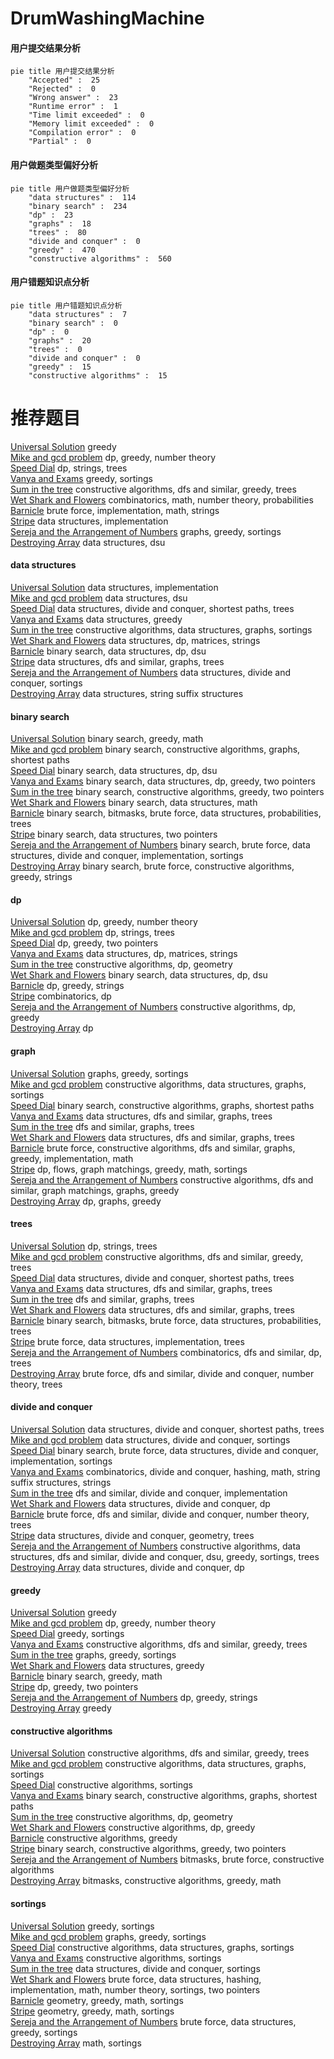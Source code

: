 # DrumWashingMachine
<!-- tabs:start -->
#### **用户提交结果分析**

```mermaid
pie title 用户提交结果分析
    "Accepted" :  25
    "Rejected" :  0
    "Wrong answer" :  23
    "Runtime error" :  1
    "Time limit exceeded" :  0
    "Memory limit exceeded" :  0
    "Compilation error" :  0
    "Partial" :  0
```
#### **用户做题类型偏好分析**

```mermaid
pie title 用户做题类型偏好分析
    "data structures" :  114
    "binary search" :  234
    "dp" :  23
    "graphs" :  18
    "trees" :  80
    "divide and conquer" :  0
    "greedy" :  470
    "constructive algorithms" :  560
```
#### **用户错题知识点分析**

```mermaid
pie title 用户错题知识点分析
    "data structures" :  7
    "binary search" :  0
    "dp" :  0
    "graphs" :  20
    "trees" :  0
    "divide and conquer" :  0
    "greedy" :  15
    "constructive algorithms" :  15
```
<!-- tabs:end -->
# 推荐题目
[Universal Solution](http://codeforces.com/problemset/problem/1380/B)		greedy		  
[Mike and gcd problem](http://codeforces.com/problemset/problem/798/C)		dp,
                        greedy,
                        number theory		  
[Speed Dial](http://codeforces.com/problemset/problem/1082/F)		dp,
                        strings,
                        trees		  
[Vanya and Exams](http://codeforces.com/problemset/problem/492/C)		greedy,
                        sortings		  
[Sum in the tree](https://codeforces.com/contest/1099/problem/D)		constructive algorithms,
                        dfs and similar,
                        greedy,
                        trees		  
[Wet Shark and Flowers](http://codeforces.com/problemset/problem/621/C)		combinatorics,
                        math,
                        number theory,
                        probabilities		  
[Barnicle](http://codeforces.com/problemset/problem/697/B)		brute force,
                        implementation,
                        math,
                        strings		  
[Stripe](http://codeforces.com/problemset/problem/18/C)		data structures,
                        implementation		  
[Sereja and the Arrangement of Numbers](http://codeforces.com/problemset/problem/367/C)		graphs,
                        greedy,
                        sortings		  
[Destroying Array](http://codeforces.com/problemset/problem/722/C)		data structures,
                        dsu		  
<!-- tabs:start -->
#### **data structures**
[Universal Solution](http://codeforces.com/problemset/problem/18/C)		data structures,
                        implementation		  
[Mike and gcd problem](http://codeforces.com/problemset/problem/722/C)		data structures,
                        dsu		  
[Speed Dial](http://codeforces.com/problemset/problem/1140/G)		data structures,
                        divide and conquer,
                        shortest paths,
                        trees		  
[Vanya and Exams](https://codeforces.com/contest/1447/problem/F1)		data structures,
                        greedy		  
[Sum in the tree](http://codeforces.com/problemset/problem/798/E)		constructive algorithms,
                        data structures,
                        graphs,
                        sortings		  
[Wet Shark and Flowers](http://codeforces.com/problemset/problem/696/D)		data structures,
                        dp,
                        matrices,
                        strings		  
[Barnicle](http://codeforces.com/problemset/problem/547/B)		binary search,
                        data structures,
                        dp,
                        dsu		  
[Stripe](http://codeforces.com/problemset/problem/343/D)		data structures,
                        dfs and similar,
                        graphs,
                        trees		  
[Sereja and the Arrangement of Numbers](http://codeforces.com/problemset/problem/459/D)		data structures,
                        divide and conquer,
                        sortings		  
[Destroying Array](http://codeforces.com/problemset/problem/1073/G)		data structures,
                        string suffix structures		  
#### **binary search**
[Universal Solution](https://codeforces.com/contest/1345/problem/F)		binary search,
                        greedy,
                        math		  
[Mike and gcd problem](http://codeforces.com/problemset/problem/715/B)		binary search,
                        constructive algorithms,
                        graphs,
                        shortest paths		  
[Speed Dial](http://codeforces.com/problemset/problem/547/B)		binary search,
                        data structures,
                        dp,
                        dsu		  
[Vanya and Exams](http://codeforces.com/problemset/problem/1492/C)		binary search,
                        data structures,
                        dp,
                        greedy,
                        two pointers		  
[Sum in the tree](http://codeforces.com/problemset/problem/1463/D)		binary search,
                        constructive algorithms,
                        greedy,
                        two pointers		  
[Wet Shark and Flowers](http://codeforces.com/problemset/problem/1490/G)		binary search,
                        data structures,
                        math		  
[Barnicle](http://codeforces.com/problemset/problem/1479/D)		binary search,
                        bitmasks,
                        brute force,
                        data structures,
                        probabilities,
                        trees		  
[Stripe](http://codeforces.com/problemset/problem/1436/E)		binary search,
                        data structures,
                        two pointers		  
[Sereja and the Arrangement of Numbers](http://codeforces.com/problemset/problem/1461/D)		binary search,
                        brute force,
                        data structures,
                        divide and conquer,
                        implementation,
                        sortings		  
[Destroying Array](http://codeforces.com/problemset/problem/1493/C)		binary search,
                        brute force,
                        constructive algorithms,
                        greedy,
                        strings		  
#### **dp**
[Universal Solution](http://codeforces.com/problemset/problem/798/C)		dp,
                        greedy,
                        number theory		  
[Mike and gcd problem](http://codeforces.com/problemset/problem/1082/F)		dp,
                        strings,
                        trees		  
[Speed Dial](http://codeforces.com/problemset/problem/1367/F1)		dp,
                        greedy,
                        two pointers		  
[Vanya and Exams](http://codeforces.com/problemset/problem/696/D)		data structures,
                        dp,
                        matrices,
                        strings		  
[Sum in the tree](http://codeforces.com/problemset/problem/1444/D)		constructive algorithms,
                        dp,
                        geometry		  
[Wet Shark and Flowers](http://codeforces.com/problemset/problem/547/B)		binary search,
                        data structures,
                        dp,
                        dsu		  
[Barnicle](http://codeforces.com/problemset/problem/1295/C)		dp,
                        greedy,
                        strings		  
[Stripe](http://codeforces.com/problemset/problem/295/D)		combinatorics,
                        dp		  
[Sereja and the Arrangement of Numbers](http://codeforces.com/problemset/problem/1108/D)		constructive algorithms,
                        dp,
                        greedy		  
[Destroying Array](http://codeforces.com/problemset/problem/730/J)		dp		  
#### **graph**
[Universal Solution](http://codeforces.com/problemset/problem/367/C)		graphs,
                        greedy,
                        sortings		  
[Mike and gcd problem](http://codeforces.com/problemset/problem/798/E)		constructive algorithms,
                        data structures,
                        graphs,
                        sortings		  
[Speed Dial](http://codeforces.com/problemset/problem/715/B)		binary search,
                        constructive algorithms,
                        graphs,
                        shortest paths		  
[Vanya and Exams](http://codeforces.com/problemset/problem/343/D)		data structures,
                        dfs and similar,
                        graphs,
                        trees		  
[Sum in the tree](http://codeforces.com/problemset/problem/580/C)		dfs and similar,
                        graphs,
                        trees		  
[Wet Shark and Flowers](http://codeforces.com/problemset/problem/487/E)		data structures,
                        dfs and similar,
                        graphs,
                        trees		  
[Barnicle](http://codeforces.com/problemset/problem/1487/C)		brute force,
                        constructive algorithms,
                        dfs and similar,
                        graphs,
                        greedy,
                        implementation,
                        math		  
[Stripe](http://codeforces.com/problemset/problem/1437/C)		dp,
                        flows,
                        graph matchings,
                        greedy,
                        math,
                        sortings		  
[Sereja and the Arrangement of Numbers](http://codeforces.com/problemset/problem/1470/D)		constructive algorithms,
                        dfs and similar,
                        graph matchings,
                        graphs,
                        greedy		  
[Destroying Array](http://codeforces.com/problemset/problem/1476/C)		dp,
                        graphs,
                        greedy		  
#### **trees**
[Universal Solution](http://codeforces.com/problemset/problem/1082/F)		dp,
                        strings,
                        trees		  
[Mike and gcd problem](https://codeforces.com/contest/1099/problem/D)		constructive algorithms,
                        dfs and similar,
                        greedy,
                        trees		  
[Speed Dial](http://codeforces.com/problemset/problem/1140/G)		data structures,
                        divide and conquer,
                        shortest paths,
                        trees		  
[Vanya and Exams](http://codeforces.com/problemset/problem/343/D)		data structures,
                        dfs and similar,
                        graphs,
                        trees		  
[Sum in the tree](http://codeforces.com/problemset/problem/580/C)		dfs and similar,
                        graphs,
                        trees		  
[Wet Shark and Flowers](http://codeforces.com/problemset/problem/487/E)		data structures,
                        dfs and similar,
                        graphs,
                        trees		  
[Barnicle](http://codeforces.com/problemset/problem/1479/D)		binary search,
                        bitmasks,
                        brute force,
                        data structures,
                        probabilities,
                        trees		  
[Stripe](http://codeforces.com/problemset/problem/1511/C)		brute force,
                        data structures,
                        implementation,
                        trees		  
[Sereja and the Arrangement of Numbers](http://codeforces.com/problemset/problem/1499/F)		combinatorics,
                        dfs and similar,
                        dp,
                        trees		  
[Destroying Array](http://codeforces.com/problemset/problem/1491/E)		brute force,
                        dfs and similar,
                        divide and conquer,
                        number theory,
                        trees		  
#### **divide and conquer**
[Universal Solution](http://codeforces.com/problemset/problem/1140/G)		data structures,
                        divide and conquer,
                        shortest paths,
                        trees		  
[Mike and gcd problem](http://codeforces.com/problemset/problem/459/D)		data structures,
                        divide and conquer,
                        sortings		  
[Speed Dial](http://codeforces.com/problemset/problem/1461/D)		binary search,
                        brute force,
                        data structures,
                        divide and conquer,
                        implementation,
                        sortings		  
[Vanya and Exams](http://codeforces.com/problemset/problem/1466/G)		combinatorics,
                        divide and conquer,
                        hashing,
                        math,
                        string suffix structures,
                        strings		  
[Sum in the tree](http://codeforces.com/problemset/problem/1490/D)		dfs and similar,
                        divide and conquer,
                        implementation		  
[Wet Shark and Flowers](https://codeforces.com/contest/1483/problem/C)		data structures,
                        divide and conquer,
                        dp		  
[Barnicle](http://codeforces.com/problemset/problem/1491/E)		brute force,
                        dfs and similar,
                        divide and conquer,
                        number theory,
                        trees		  
[Stripe](http://codeforces.com/problemset/problem/1303/G)		data structures,
                        divide and conquer,
                        geometry,
                        trees		  
[Sereja and the Arrangement of Numbers](http://codeforces.com/problemset/problem/1494/D)		constructive algorithms,
                        data structures,
                        dfs and similar,
                        divide and conquer,
                        dsu,
                        greedy,
                        sortings,
                        trees		  
[Destroying Array](http://codeforces.com/problemset/problem/1482/E)		data structures,
                        divide and conquer,
                        dp		  
#### **greedy**
[Universal Solution](http://codeforces.com/problemset/problem/1380/B)		greedy		  
[Mike and gcd problem](http://codeforces.com/problemset/problem/798/C)		dp,
                        greedy,
                        number theory		  
[Speed Dial](http://codeforces.com/problemset/problem/492/C)		greedy,
                        sortings		  
[Vanya and Exams](https://codeforces.com/contest/1099/problem/D)		constructive algorithms,
                        dfs and similar,
                        greedy,
                        trees		  
[Sum in the tree](http://codeforces.com/problemset/problem/367/C)		graphs,
                        greedy,
                        sortings		  
[Wet Shark and Flowers](https://codeforces.com/contest/1447/problem/F1)		data structures,
                        greedy		  
[Barnicle](https://codeforces.com/contest/1345/problem/F)		binary search,
                        greedy,
                        math		  
[Stripe](http://codeforces.com/problemset/problem/1367/F1)		dp,
                        greedy,
                        two pointers		  
[Sereja and the Arrangement of Numbers](http://codeforces.com/problemset/problem/1295/C)		dp,
                        greedy,
                        strings		  
[Destroying Array](http://codeforces.com/problemset/problem/1203/F1)		greedy		  
#### **constructive algorithms**
[Universal Solution](https://codeforces.com/contest/1099/problem/D)		constructive algorithms,
                        dfs and similar,
                        greedy,
                        trees		  
[Mike and gcd problem](http://codeforces.com/problemset/problem/798/E)		constructive algorithms,
                        data structures,
                        graphs,
                        sortings		  
[Speed Dial](http://codeforces.com/problemset/problem/798/D)		constructive algorithms,
                        sortings		  
[Vanya and Exams](http://codeforces.com/problemset/problem/715/B)		binary search,
                        constructive algorithms,
                        graphs,
                        shortest paths		  
[Sum in the tree](http://codeforces.com/problemset/problem/1444/D)		constructive algorithms,
                        dp,
                        geometry		  
[Wet Shark and Flowers](http://codeforces.com/problemset/problem/1108/D)		constructive algorithms,
                        dp,
                        greedy		  
[Barnicle](http://codeforces.com/problemset/problem/1493/A)		constructive algorithms,
                        greedy		  
[Stripe](http://codeforces.com/problemset/problem/1463/D)		binary search,
                        constructive algorithms,
                        greedy,
                        two pointers		  
[Sereja and the Arrangement of Numbers](https://codeforces.com/contest/1456/problem/B)		bitmasks,
                        brute force,
                        constructive algorithms		  
[Destroying Array](http://codeforces.com/problemset/problem/1492/D)		bitmasks,
                        constructive algorithms,
                        greedy,
                        math		  
#### **sortings**
[Universal Solution](http://codeforces.com/problemset/problem/492/C)		greedy,
                        sortings		  
[Mike and gcd problem](http://codeforces.com/problemset/problem/367/C)		graphs,
                        greedy,
                        sortings		  
[Speed Dial](http://codeforces.com/problemset/problem/798/E)		constructive algorithms,
                        data structures,
                        graphs,
                        sortings		  
[Vanya and Exams](http://codeforces.com/problemset/problem/798/D)		constructive algorithms,
                        sortings		  
[Sum in the tree](http://codeforces.com/problemset/problem/459/D)		data structures,
                        divide and conquer,
                        sortings		  
[Wet Shark and Flowers](http://codeforces.com/problemset/problem/1493/D)		brute force,
                        data structures,
                        hashing,
                        implementation,
                        math,
                        number theory,
                        sortings,
                        two pointers		  
[Barnicle](https://codeforces.com/contest/1496/problem/C)		geometry,
                        greedy,
                        math,
                        sortings		  
[Stripe](http://codeforces.com/problemset/problem/1495/A)		geometry,
                        greedy,
                        math,
                        sortings		  
[Sereja and the Arrangement of Numbers](http://codeforces.com/problemset/problem/1497/A)		brute force,
                        data structures,
                        greedy,
                        sortings		  
[Destroying Array](http://codeforces.com/problemset/problem/1427/A)		math,
                        sortings		  
<!-- tabs:end -->
